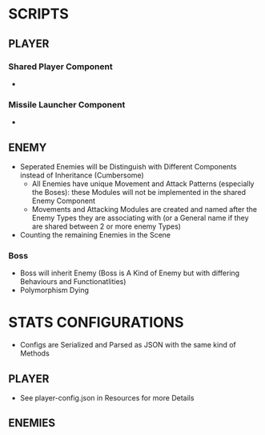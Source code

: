 # SCRIPTS

## PLAYER

### Shared Player Component
- 

### Missile Launcher Component
- 


## ENEMY
- Seperated Enemies will be Distinguish with Different Components instead of Inheritance (Cumbersome)
  + All Enemies have unique Movement and Attack Patterns (especially the Boses): these Modules will not be implemented in the shared Enemy Component
  + Movements and Attacking Modules are created and named after the Enemy Types they are associating with (or a General name if they are shared between 2 or more enemy Types)
- Counting the remaining Enemies in the Scene

### Boss
- Boss will inherit Enemy (Boss is A Kind of Enemy but with differing Behaviours and Functionatlities)
- Polymorphism Dying

# STATS CONFIGURATIONS
- Configs are Serialized and Parsed as JSON with the same kind of Methods

## PLAYER
- See player-config.json in Resources for more Details

## ENEMIES

### 
